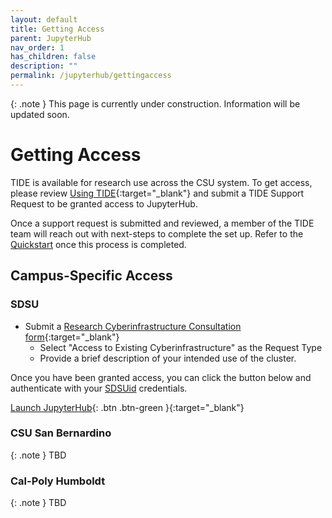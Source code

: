 ```yaml
---
layout: default
title: Getting Access
parent: JupyterHub
nav_order: 1
has_children: false
description: ""
permalink: /jupyterhub/gettingaccess
---
```


{: .note }
This page is currently under construction. Information will be updated soon.

# Getting Access

TIDE is available for research use across the CSU system. To get access, please review [Using TIDE](https://tide.sdsu.edu/usingtide/){:target="_blank"} and submit a TIDE Support Request to be granted access to JupyterHub.

Once a support request is submitted and reviewed, a member of the TIDE team will reach out with next-steps to complete the set up. Refer to the [Quickstart](./quickstart) once this process is completed.

## Campus-Specific Access


### SDSU
- Submit a [Research Cyberinfrastructure Consultation form](https://sdsu.service-now.com/sp?id=sc_cat_item&sys_id=029639611bb825505764fd1b1e4bcb3a&sysparm_category=29ac153fdbbf4c9024094672399619e9){:target="_blank"}
    - Select "Access to Existing Cyberinfrastructure" as the Request Type
    - Provide a brief description of your intended use of the cluster.

Once you have been granted access, you can click the button below and authenticate with your [SDSUid](https://it.sdsu.edu/sdsuid) credentials.

[Launch JupyterHub](https://jupyterhub-research.sdsu.edu){: .btn .btn-green }{:target="_blank"}

### CSU San Bernardino

{: .note } 
TBD

### Cal-Poly Humboldt

{: .note }
TBD